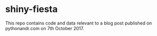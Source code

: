 # shiny-fiesta
This repo contains code and data relevant to a blog post published on pythonandr.com on 7th October 2017.
